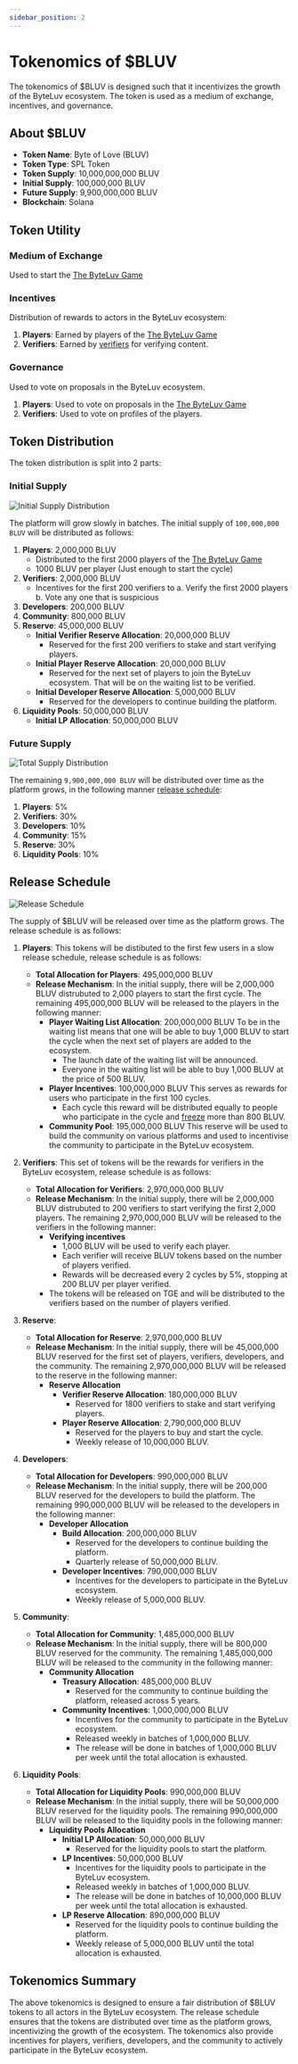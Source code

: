 ```yaml
---
sidebar_position: 2
---
```


# Tokenomics of $BLUV
The tokenomics of $BLUV is designed such that it incentivizes the growth of the ByteLuv ecosystem. The token is used as a medium of exchange, incentives, and governance.

## About $BLUV
- **Token Name**: Byte of Love (BLUV)
- **Token Type**: SPL Token
- **Token Supply**: 10,000,000,000 BLUV
- **Initial Supply**: 100,000,000 BLUV
- **Future Supply**: 9,900,000,000 BLUV
- **Blockchain**: Solana

## Token Utility

### Medium of Exchange
Used to start the [The ByteLuv Game](../byteLuv-tutorial/byteluv-game.md#the-byteluv-game)

### Incentives
Distribution of rewards to actors in the ByteLuv ecosystem:
1. **Players**: Earned by players of the [The ByteLuv Game](../byteLuv-tutorial/byteluv-game.md#the-byteluv-game)
2. **Verifiers**: Earned by [verifiers](../earn-bluv/profile-verifiers.md#profile-verifiers) for verifying content.

### Governance
Used to vote on proposals in the ByteLuv ecosystem.
1. **Players**: Used to vote on proposals in the [The ByteLuv Game](../byteLuv-tutorial/byteluv-game.md#the-byteluv-game)
2. **Verifiers**: Used to vote on profiles of the players.


## Token Distribution
The token distribution is split into 2 parts:

### Initial Supply
![Initial Supply Distribution](./charts/static/initial-token-distribution.jpeg)

The platform will grow slowly in batches. The initial supply of `100,000,000 BLUV` will be distributed as follows:
1. **Players**: 2,000,000 BLUV
    - Distributed to the first 2000 players of the [The ByteLuv Game](../byteLuv-tutorial/byteluv-game.md#the-byteluv-game)
    - 1000 BLUV per player (Just enough to start the cycle)
2. **Verifiers**: 2,000,000 BLUV
    - Incentives for the first 200 verifiers to 
        a. Verify the first 2000 players
        b. Vote any one that is suspicious
3. **Developers**: 200,000 BLUV
4. **Community**: 800,000 BLUV
5. **Reserve**: 45,000,000 BLUV
    - **Initial Verifier Reserve Allocation**: 20,000,000 BLUV
        - Reserved for the first 200 verifiers to stake and start verifying players.
    - **Initial Player Reserve Allocation**: 20,000,000 BLUV
        - Reserved for the next set of players to join the ByteLuv ecosystem. That will be on the waiting list to be verified.
    - **Initial Developer Reserve Allocation**: 5,000,000 BLUV
        - Reserved for the developers to continue building the platform.
6. **Liquidity Pools**: 50,000,000 BLUV
    - **Initial LP Allocation**: 50,000,000 BLUV

### Future Supply
![Total Supply Distribution](./charts/static/bluv-token-distribution.jpeg)

The remaining `9,900,000,000 BLUV` will be distributed over time as the platform grows, in the following manner [release schedule](#release-schedule):
1. **Players**: 5%
2. **Verifiers**: 30%
3. **Developers**: 10%
4. **Community**: 15%
5. **Reserve**: 30%
6. **Liquidity Pools**: 10%

## Release Schedule
![Release Schedule](./charts/static/bluv-release-schedule.png)

The supply of $BLUV will be released over time as the platform grows. The release schedule is as follows:

1. **Players**:
    This tokens will be distibuted to the first few users in a slow release schedule, release schedule is as follows:
    - **Total Allocation for Players**: 495,000,000 BLUV
    - **Release Mechanism**: 
        In the initial supply, there will be 2,000,000 BLUV distrubuted to 2,000 players to start the first cycle. The remaining 495,000,000 BLUV will be released to the players in the following manner:
        - **Player Waiting List Allocation**: 200,000,000 BLUV
            To be in the waiting list means that one will be able to buy 1,000 BLUV to start the cycle when the next set of players are added to the ecosystem.
            - The launch date of the waiting list will be announced.
            - Everyone in the waiting list will be able to buy 1,000 BLUV at the price of 500 BLUV.
        - **Player Incentives**: 100,000,000 BLUV
            This serves as rewards for users who participate in the first 100 cycles.
            - Each cycle this reward will be distributed equally to people who participate in the cycle and [freeze](../byteLuv-tutorial/terminologies-of-byteluv.md#freeze) more than 800 BLUV.
        - **Community Pool**: 195,000,000 BLUV
            This reserve will be used to build the community on various platforms and used to incentivise the community to participate in the ByteLuv ecosystem.


2. **Verifiers**:
    This set of tokens will be the rewards for verifiers in the ByteLuv ecosystem, release schedule is as follows:
    - **Total Allocation for Verifiers**: 2,970,000,000 BLUV
    - **Release Mechanism**: 
        In the initial supply, there will be 2,000,000 BLUV distrubuted to 200 verifiers to start verifying the first 2,000 players. The remaining 2,970,000,000 BLUV will be released to the verifiers in the following manner:
        - **Verifying incentives**
            - 1,000 BLUV will be used to verify each player.
            - Each verifier will receive BLUV tokens based on the number of players verified.
            - Rewards will be decreased every 2 cycles by 5%, stopping at 200 BLUV per player verified.
        - The tokens will be released on TGE and will be distributed to the verifiers based on the number of players verified.

3. **Reserve**:
    - **Total Allocation for Reserve**: 2,970,000,000 BLUV
    - **Release Mechanism**: 
        In the initial supply, there will be 45,000,000 BLUV reserved for the first set of players, verifiers, developers, and the community. The remaining 2,970,000,000 BLUV will be released to the reserve in the following manner:
        - **Reserve Allocation**
            - **Verifier Reserve Allocation**: 180,000,000 BLUV
                - Reserved for 1800 verifiers to stake and start verifying players.
            - **Player Reserve Allocation**: 2,790,000,000 BLUV
                - Reserved for the players to buy and start the cycle.
                - Weekly release of 10,000,000 BLUV.
            
4. **Developers**:
    - **Total Allocation for Developers**: 990,000,000 BLUV
    - **Release Mechanism**: 
        In the initial supply, there will be 200,000 BLUV reserved for the developers to build the platform. The remaining 990,000,000 BLUV will be released to the developers in the following manner:
        - **Developer Allocation**
            - **Build Allocation**: 200,000,000 BLUV
                - Reserved for the developers to continue building the platform.
                - Quarterly release of 50,000,000 BLUV.
            - **Developer Incentives**: 790,000,000 BLUV
                - Incentives for the developers to participate in the ByteLuv ecosystem.
                - Weekly release of 5,000,000 BLUV.

5. **Community**:
    - **Total Allocation for Community**: 1,485,000,000 BLUV
    - **Release Mechanism**: 
        In the initial supply, there will be 800,000 BLUV reserved for the community. The remaining 1,485,000,000 BLUV will be released to the community in the following manner:
        - **Community Allocation**
            - **Treasury Allocation**: 485,000,000 BLUV
                - Reserved for the community to continue building the platform, released across 5 years.
            - **Community Incentives**: 1,000,000,000 BLUV
                - Incentives for the community to participate in the ByteLuv ecosystem.
                - Released weekly in batches of 1,000,000 BLUV.
                - The release will be done in batches of 1,000,000 BLUV per week until the total allocation is exhausted.

6. **Liquidity Pools**:
    - **Total Allocation for Liquidity Pools**: 990,000,000 BLUV
    - **Release Mechanism**: 
        In the initial supply, there will be 50,000,000 BLUV reserved for the liquidity pools. The remaining 990,000,000 BLUV will be released to the liquidity pools in the following manner:
        - **Liquidity Pools Allocation**
            - **Initial LP Allocation**: 50,000,000 BLUV
                - Reserved for the liquidity pools to start the platform.
            - **LP Incentives**: 50,000,000 BLUV
                - Incentives for the liquidity pools to participate in the ByteLuv ecosystem.
                - Released weekly in batches of 1,000,000 BLUV.
                - The release will be done in batches of 10,000,000 BLUV per week until the total allocation is exhausted.
            - **LP Reserve Allocation**: 890,000,000 BLUV
                - Reserved for the liquidity pools to continue building the platform.
                - Weekly release of 5,000,000 BLUV until the total allocation is exhausted.

## Tokenomics Summary
The above tokenomics is designed to ensure a fair distribution of $BLUV tokens to all actors in the ByteLuv ecosystem. The release schedule ensures that the tokens are distributed over time as the platform grows, incentivizing the growth of the ecosystem. The tokenomics also provide incentives for players, verifiers, developers, and the community to actively participate in the ByteLuv ecosystem.

